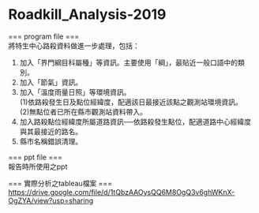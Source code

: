 # Roadkill_Analysis-2019

=== program file ===  
將特生中心路殺資料做進一步處理，包括：
1. 加入「界門綱目科屬種」等資訊。主要使用「綱」，最貼近一般口語中的類別。
2. 加入「節氣」資訊。
3. 加入「溫度雨量日照」等環境資訊。  
  (1)依路殺發生日及點位經緯度，配適該日最接近該點之觀測站環境資訊。  
  (2)無點位者已所在縣市觀測站資料帶入。
5. 加入路殺點位經緯度所屬道路資訊──依路殺發生點位，配適道路中心經緯度與其最接近的路名。
6. 縣市名稱錯誤清理。
  
  
=== ppt file ===  
報告時所使用之ppt  
  
  
=== 實際分析之tableau檔案 ===  
https://drive.google.com/file/d/1tQbzAAOysQQ6M8OgQ3v6ghWKnX-OgZYA/view?usp=sharing
